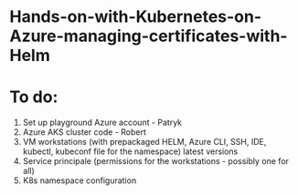 # Hands-on-with-Kubernetes-on-Azure-managing-certificates-with-Helm
# To do:
1. Set up playground Azure account - Patryk
2. Azure AKS cluster code - Robert
3. VM workstations (with prepackaged HELM, Azure CLI, SSH, IDE, kubectl, kubeconf file for the namespace) latest versions
4. Service principale (permissions for the workstations - possibly one for all)
5. K8s namespace configuration
